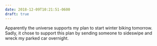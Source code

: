 ```yaml
---
date: 2018-12-09T10:21:51-0600
draft: true
---
```




Apparently the universe supports my plan to start winter biking tomorrow. Sadly, it chose to support this plan by sending someone to sideswipe and wreck my parked car overnight.




